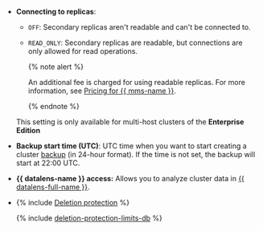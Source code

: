 - **Connecting to replicas**:

   - `OFF`: Secondary replicas aren't readable and can't be connected to.
   - `READ_ONLY`: Secondary replicas are readable, but connections are only allowed for read operations.

      {% note alert %}

      An additional fee is charged for using readable replicas. For more information, see [Pricing for {{ mms-name }}](../../../managed-sqlserver/pricing/index.md#license).

      {% endnote %}

   This setting is only available for multi-host clusters of the [](../../../managed-sqlserver/concepts/index.md) **Enterprise Edition**

- **Backup start time (UTC)**: UTC time when you want to start creating a cluster [backup](../../../managed-sqlserver/operations/cluster-backups.md) (in 24-hour format). If the time is not set, the backup will start at 22:00 UTC.

- **{{ datalens-name }} access:** Allows you to analyze cluster data in [{{ datalens-full-name }}](../../../datalens/concepts/index.md).

- {% include [Deletion protection](../console/deletion-protection.md) %}

   {% include [deletion-protection-limits-db](../deletion-protection-limits-db.md) %}

